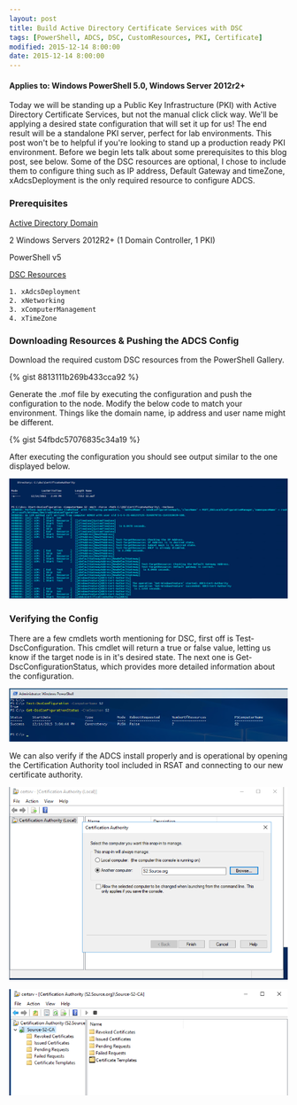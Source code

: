 ```yaml
---
layout: post
title: Build Active Directory Certificate Services with DSC
tags: [PowerShell, ADCS, DSC, CustomResources, PKI, Certificate]
modified: 2015-12-14 8:00:00
date: 2015-12-14 8:00:00
---
```

#### Applies to: Windows PowerShell 5.0, Windows Server 2012r2+

Today we will be standing up a Public Key Infrastructure (PKI) with Active Directory Certificate Services, but not the manual click click way. We'll be applying a desired state configuration that will set it up for us! The end result will be a standalone PKI server, perfect for lab environments. This post won't be to helpful if you're looking to stand up a production ready PKI environment. Before we begin lets talk about some prerequisites to this blog post, see below. Some of the DSC resources are optional, I chose to include them to configure thing such as IP address, Default Gateway and timeZone, xAdcsDeployment is the only required resource to configure ADCS.

### Prerequisites

[Active Directory Domain](http://blogs.technet.com/b/ashleymcglone/archive/2015/03/20/deploy-active-directory-with-powershell-dsc-a-k-a-dsc-promo.aspx)

2 Windows Servers 2012R2+ (1 Domain Controller, 1 PKI)

PowerShell v5

[DSC Resources](https://github.com/PowerShell)

    1. xAdcsDeployment
    2. xNetworking
    3. xComputerManagement
    4. xTimeZone
    
### Downloading Resources & Pushing the ADCS Config

Download the required custom DSC resources from the PowerShell Gallery.

{% gist 8813111b269b433cca92 %}

Generate the .mof file by executing the configuration and push the configuration to
the node. Modify the below code to match your environment. Things like the domain name, ip address and user name might be different.

{% gist 54fbdc57076835c34a19 %}

After executing the configuration you should see output similar to the one displayed below.

![verboseCertconfig](/images/posts/2015-12-14/verboseCertconfig.png "verboseCertconfig")

### Verifying the Config

There are a few cmdlets worth mentioning for DSC, first off is Test-DscConfiguration. This cmdlet will return a true or false value, letting us know if the target node is in it's desired state. The next one is Get-DscConfigurationStatus, which provides more detailed information about the configuration.

![TestCertConfig](/images/posts/2015-12-14\testcertconfig.png "testcertconfig")

We can also verify if the ADCS install properly and is operational by opening the Certification Authority tool included in RSAT and connecting to our new certificate authority.

![CAGUI01](/images/posts/2015-12-14/CAgui01.png "CAgui01")

![CAGUI02](/images/posts/2015-12-14/CAgui02.png "CAgui02")
